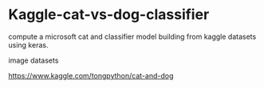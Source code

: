 # Kaggle-cat-vs-dog-classifier
compute a microsoft cat and classifier model building from kaggle datasets using keras.

image datasets

https://www.kaggle.com/tongpython/cat-and-dog
